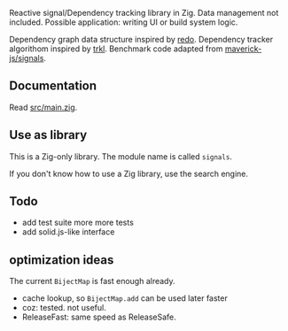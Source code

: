 Reactive signal/Dependency tracking library in Zig. Data management not included. Possible application: writing UI or build system logic.

Dependency graph data structure inspired by [redo](https://github.com/apenwarr/redo). Dependency tracker algorithom inspired by [trkl](https://github.com/jbreckmckye/trkl). Benchmark code adapted from [maverick-js/signals](https://github.com/maverick-js/signals/pull/19/files#diff-ed2047e0fe1c26b6afee97d3b120cc35ee4bc0203bc06be33687736a16ac4a8e).

## Documentation

Read [src/main.zig](src/main.zig).

## Use as library

This is a Zig-only library. The module name is called `signals`.

If you don't know how to use a Zig library, use the search engine.

## Todo

- add test suite more more tests
- add solid.js-like interface

## optimization ideas

The current `BijectMap` is fast enough already.

- cache lookup, so `BijectMap.add` can be used later faster
- coz: tested. not useful.
- ReleaseFast: same speed as ReleaseSafe.
